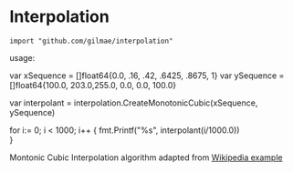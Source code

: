 # Interpolation

`import "github.com/gilmae/interpolation"`

usage:

var xSequence = []float64{0.0, .16, .42, .6425, .8675, 1}
var ySequence =  []float64{100.0, 203.0,255.0, 0.0, 0.0, 100.0}

var interpolant = interpolation.CreateMonotonicCubic(xSequence, ySequence)

for i:= 0; i < 1000; i++ {
  fmt.Printf("%s", interpolant(i/1000.0))  
}

Montonic Cubic Interpolation algorithm adapted from [Wikipedia example](https://en.wikipedia.org/w/index.php?title=Monotone_cubic_interpolation&oldid=720181378#Example_implementation)
